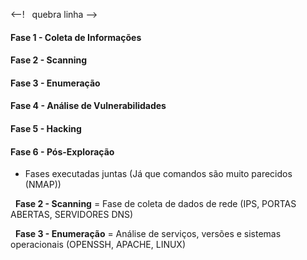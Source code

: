 <--! &nbsp; quebra linha -->
<h4> Fase 1 - Coleta de Informações </h4>
<h4> Fase 2 - Scanning </h4>
<h4> Fase 3 - Enumeração </h4>
<h4> Fase 4 - Análise de Vulnerabilidades </h4>
<h4> Fase 5 - Hacking </h4>
<h4> Fase 6 - Pós-Exploração </h4> 

- Fases executadas juntas (Já que comandos são muito parecidos (NMAP))

&nbsp;
__Fase 2 - Scanning__ = Fase de coleta de dados de rede (IPS, PORTAS ABERTAS, SERVIDORES DNS)

&nbsp;
__Fase 3 - Enumeração__ = Análise de serviços, versões e sistemas operacionais (OPENSSH, APACHE, LINUX)



